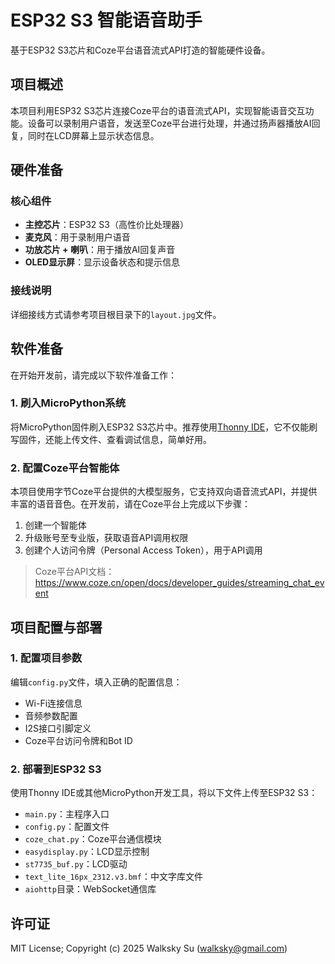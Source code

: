 # ESP32 S3 智能语音助手

基于ESP32 S3芯片和Coze平台语音流式API打造的智能硬件设备。

## 项目概述

本项目利用ESP32 S3芯片连接Coze平台的语音流式API，实现智能语音交互功能。设备可以录制用户语音，发送至Coze平台进行处理，并通过扬声器播放AI回复，同时在LCD屏幕上显示状态信息。

## 硬件准备

### 核心组件

- **主控芯片**：ESP32 S3（高性价比处理器）
- **麦克风**：用于录制用户语音
- **功放芯片 + 喇叭**：用于播放AI回复声音
- **OLED显示屏**：显示设备状态和提示信息

### 接线说明

详细接线方式请参考项目根目录下的`layout.jpg`文件。

## 软件准备

在开始开发前，请完成以下软件准备工作：

### 1. 刷入MicroPython系统

将MicroPython固件刷入ESP32 S3芯片中。推荐使用[Thonny IDE](https://thonny.org/)，它不仅能刷写固件，还能上传文件、查看调试信息，简单好用。

### 2. 配置Coze平台智能体

本项目使用字节Coze平台提供的大模型服务，它支持双向语音流式API，并提供丰富的语音音色。在开发前，请在Coze平台上完成以下步骤：

1. 创建一个智能体
2. 升级账号至专业版，获取语音API调用权限
3. 创建个人访问令牌（Personal Access Token），用于API调用

> Coze平台API文档：https://www.coze.cn/open/docs/developer_guides/streaming_chat_event

## 项目配置与部署

### 1. 配置项目参数

编辑`config.py`文件，填入正确的配置信息：
- Wi-Fi连接信息
- 音频参数配置
- I2S接口引脚定义
- Coze平台访问令牌和Bot ID

### 2. 部署到ESP32 S3

使用Thonny IDE或其他MicroPython开发工具，将以下文件上传至ESP32 S3：
- `main.py`：主程序入口
- `config.py`：配置文件
- `coze_chat.py`：Coze平台通信模块
- `easydisplay.py`：LCD显示控制
- `st7735_buf.py`：LCD驱动
- `text_lite_16px_2312.v3.bmf`：中文字库文件
- `aiohttp`目录：WebSocket通信库

## 许可证

MIT License; Copyright (c) 2025 Walksky Su (walksky@gmail.com)
